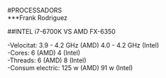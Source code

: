 #PROCESSADORS  
***Frank Rodriguez  

##INTEL i7-6700K VS AMD FX-6350

-Velocitat: 3.9 - 4.2 GHz (AMD) 4.0 - 4.2 GHz (Intel)  
-Cores: 6 (AMD) 4 (Intel)  
-Threads: 6 (AMD) 8 (Intel)  
-Consum electric: 125 w (AMD) 91 w (Intel)  

